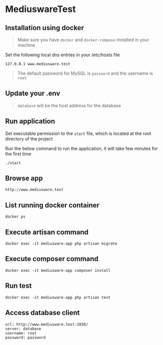 # MediuswareTest

## Installation using docker

>Make sure you have `docker` and `docker-compose` installed in your machine

Set the following local dns entries in your /etc/hosts file

``` 
127.0.0.1 www.mediusware.test
```

>The default password for MySQL is `password` and the username is `root`

## Update your .env

>`database` will be the host address for the database

## Run application
Set executable permission to the `start` file, which is located at the root directory of the project

Run the below command to run the application, it will take few minutes for the first time
```
./start
```

## Browse app
```
http://www.mediusware.test
```

## List running docker container
```
docker ps
```

## Execute artisan command
```
docker exec -it mediusware-app php artisan migrate
```

## Execute composer command
```
docker exec -it mediusware-app composer install
```

## Run test
```
docker exec -it mediusware-app php artisan test
```

## Access database client
```
url: http://www.mediusware.test:1010/
server: database
username: root
password: password
```